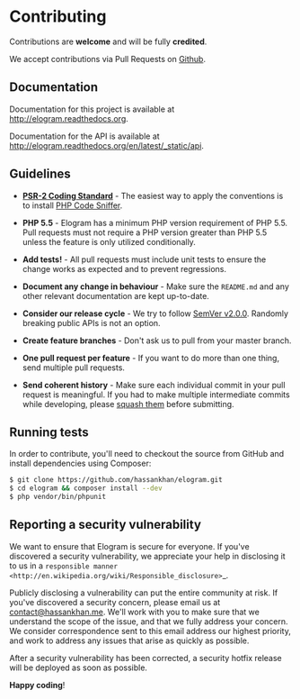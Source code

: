 # Contributing

Contributions are **welcome** and will be fully **credited**.

We accept contributions via Pull Requests on [Github](https://github.com/hassankhan/elogram).

## Documentation

Documentation for this project is available at http://elogram.readthedocs.org.

Documentation for the API is available at http://elogram.readthedocs.org/en/latest/_static/api.

## Guidelines

- **[PSR-2 Coding Standard](https://github.com/php-fig/fig-standards/blob/master/accepted/PSR-2-coding-style-guide.md)** - The easiest way to apply the conventions is to install [PHP Code Sniffer](http://pear.php.net/package/PHP_CodeSniffer).

- **PHP 5.5** - Elogram has a minimum PHP version requirement of PHP 5.5. Pull requests must not require a PHP version greater than PHP 5.5 unless the feature is only utilized conditionally.

- **Add tests!** - All pull requests must include unit tests to ensure the change works as expected and to prevent regressions.

- **Document any change in behaviour** - Make sure the `README.md` and any other relevant documentation are kept up-to-date.

- **Consider our release cycle** - We try to follow [SemVer v2.0.0](http://semver.org/). Randomly breaking public APIs is not an option.

- **Create feature branches** - Don't ask us to pull from your master branch.

- **One pull request per feature** - If you want to do more than one thing, send multiple pull requests.

- **Send coherent history** - Make sure each individual commit in your pull request is meaningful. If you had to make multiple intermediate commits while developing, please [squash them](http://www.git-scm.com/book/en/v2/Git-Tools-Rewriting-History#Changing-Multiple-Commit-Messages) before submitting.


## Running tests

In order to contribute, you'll need to checkout the source from GitHub and install dependencies using Composer:

``` bash
$ git clone https://github.com/hassankhan/elogram.git
$ cd elogram && composer install --dev
$ php vendor/bin/phpunit
```

## Reporting a security vulnerability

We want to ensure that Elogram is secure for everyone. If you've discovered
a security vulnerability, we appreciate your help in disclosing it to
us in a `responsible manner <http://en.wikipedia.org/wiki/Responsible_disclosure>`_.

Publicly disclosing a vulnerability can put the entire community at risk. If
you've discovered a security concern, please email us at
contact@hassankhan.me. We'll work with you to make sure that we understand the
scope of the issue, and that we fully address your concern. We consider
correspondence sent to this email address our highest priority, and work to
address any issues that arise as quickly as possible.

After a security vulnerability has been corrected, a security hotfix release will
be deployed as soon as possible.


**Happy coding**!
